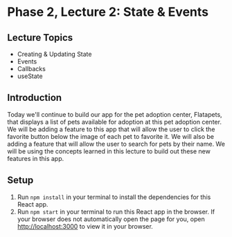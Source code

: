 # Phase 2, Lecture 2: State & Events

## Lecture Topics

- Creating & Updating State
- Events
- Callbacks
- useState

## Introduction

Today we'll continue to build our app for the pet adoption center, Flatapets, that displays a list of pets available for adoption at this pet adoption center. We will be adding a feature to this app that will allow the user to click the favorite button below the image of each pet to favorite it. We will also be adding a feature that will allow the user to search for pets by their name. We will be using the concepts learned in this lecture to build out these new features in this app.

## Setup

1. Run `npm install` in your terminal to install the dependencies for this React app.
2. Run `npm start` in your terminal to run this React app in the browser. If your browser does not automatically open the page for you, open [http://localhost:3000](http://localhost:3000) to view it in your browser.